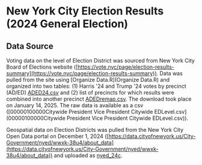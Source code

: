 # New York City Election Results (2024 General Election)
## Data Source
Voting data on the level of Election District was sourced from New York City Board of Elections website ([https://vote.nyc/page/election-results-summary](https://vote.nyc/page/election-results-summary)).
Data was pulled from the site using [Organize Data.R](Organize Data.R) and organized into two tables: (1) Harris '24 and Trump '24 votes by precinct (AD/ED) [ADED24.csv](ADED24.csv) and (2) list of precincts for which results were combined into another precinct [ADEDremap.csv](ADEDremap.csv). 
The download took place on January 14, 2025. The raw data is available as a csv ([00000100000Citywide President Vice President Citywide EDLevel.csv](00000100000Citywide President Vice President Citywide EDLevel.csv)).

Geospatial data on Election Districts was pulled from the New York City Open Data portal on December 1, 2024 ([https://data.cityofnewyork.us/City-Government/nyed/wwxk-38u4/about_data](https://data.cityofnewyork.us/City-Government/nyed/wwxk-38u4/about_data)) and uploaded as [nyed_24c](nyed_24c).
